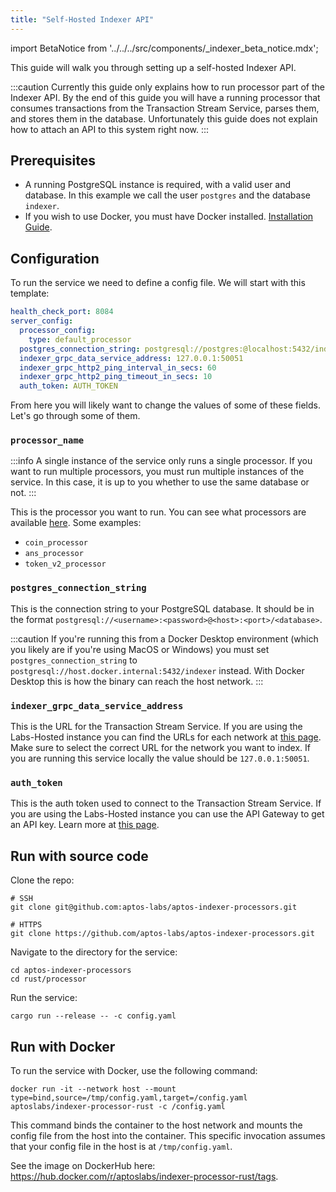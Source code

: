 ```yaml
---
title: "Self-Hosted Indexer API"
---
```


import BetaNotice from '../../../src/components/\_indexer_beta_notice.mdx';

<BetaNotice />

This guide will walk you through setting up a self-hosted Indexer API.

:::caution
Currently this guide only explains how to run processor part of the Indexer API. By the end of this guide you will have a running processor that consumes transactions from the Transaction Stream Service, parses them, and stores them in the database. Unfortunately this guide does not explain how to attach an API to this system right now.
:::

## Prerequisites

- A running PostgreSQL instance is required, with a valid user and database. In this example we call the user `postgres` and the database `indexer`.
- If you wish to use Docker, you must have Docker installed. [Installation Guide](https://docs.docker.com/get-docker/).

## Configuration

To run the service we need to define a config file. We will start with this template:

```yaml
health_check_port: 8084
server_config:
  processor_config:
    type: default_processor
  postgres_connection_string: postgresql://postgres:@localhost:5432/indexer
  indexer_grpc_data_service_address: 127.0.0.1:50051
  indexer_grpc_http2_ping_interval_in_secs: 60
  indexer_grpc_http2_ping_timeout_in_secs: 10
  auth_token: AUTH_TOKEN
```

From here you will likely want to change the values of some of these fields. Let's go through some of them.

### `processor_name`

:::info
A single instance of the service only runs a single processor. If you want to run multiple processors, you must run multiple instances of the service. In this case, it is up to you whether to use the same database or not.
:::

This is the processor you want to run. You can see what processors are available [here](https://github.com/aptos-labs/aptos-indexer-processors/blob/main/rust/processor/src/processors/mod.rs#L23). Some examples:

- `coin_processor`
- `ans_processor`
- `token_v2_processor`

### `postgres_connection_string`

This is the connection string to your PostgreSQL database. It should be in the format `postgresql://<username>:<password>@<host>:<port>/<database>`.

:::caution
If you're running this from a Docker Desktop environment (which you likely are if you're using MacOS or Windows) you must set `postgres_connection_string` to `postgresql://host.docker.internal:5432/indexer` instead. With Docker Desktop this is how the binary can reach the host network.
:::

### `indexer_grpc_data_service_address`

This is the URL for the Transaction Stream Service. If you are using the Labs-Hosted instance you can find the URLs for each network at [this page](../txn-stream/labs-hosted). Make sure to select the correct URL for the network you want to index. If you are running this service locally the value should be `127.0.0.1:50051`.

### `auth_token`

This is the auth token used to connect to the Transaction Stream Service. If you are using the Labs-Hosted instance you can use the API Gateway to get an API key. Learn more at [this page](/indexer/txn-stream/labs-hosted).

## Run with source code

Clone the repo:

```
# SSH
git clone git@github.com:aptos-labs/aptos-indexer-processors.git

# HTTPS
git clone https://github.com/aptos-labs/aptos-indexer-processors.git
```

Navigate to the directory for the service:

```
cd aptos-indexer-processors
cd rust/processor
```

Run the service:

```
cargo run --release -- -c config.yaml
```

## Run with Docker

<!--
This doesn't actually work this very moment because:

1. We don't yet publish the image as indexer-processor-rust
2. We don't tag it as latest.

We'll do that soon though: https://aptos-org.slack.com/archives/C04PRP1K1FZ/p1692732083583659
-->

To run the service with Docker, use the following command:

```
docker run -it --network host --mount type=bind,source=/tmp/config.yaml,target=/config.yaml aptoslabs/indexer-processor-rust -c /config.yaml
```

This command binds the container to the host network and mounts the config file from the host into the container. This specific invocation assumes that your config file in the host is at `/tmp/config.yaml`.

See the image on DockerHub here: https://hub.docker.com/r/aptoslabs/indexer-processor-rust/tags.
